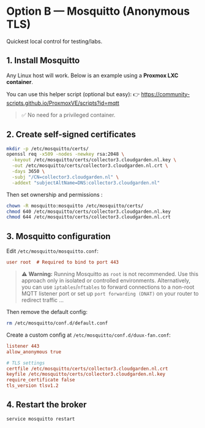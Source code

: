# Option B — Mosquitto (Anonymous TLS)

Quickest local control for testing/labs. 

## 1. Install Mosquitto

Any Linux host will work. Below is an example using a **Proxmox LXC container**.

You can use this helper script (optional but easy):
👉 https://community-scripts.github.io/ProxmoxVE/scripts?id=mqtt

> ✅ No need for a privileged container.

## 2. Create self-signed certificates

```bash
mkdir -p /etc/mosquitto/certs/
openssl req -x509 -nodes -newkey rsa:2048 \
  -keyout /etc/mosquitto/certs/collector3.cloudgarden.nl.key \
  -out /etc/mosquitto/certs/collector3.cloudgarden.nl.crt \
  -days 3650 \
  -subj "/CN=collector3.cloudgarden.nl" \
  -addext "subjectAltName=DNS:collector3.cloudgarden.nl"
```

Then set ownership and permissions :

```bash
chown -R mosquitto:mosquitto /etc/mosquitto/certs/
chmod 640 /etc/mosquitto/certs/collector3.cloudgarden.nl.key
chmod 644 /etc/mosquitto/certs/collector3.cloudgarden.nl.crt
```

## 3. Mosquitto configuration

Edit `/etc/mosquitto/mosquitto.conf`:

```ini
user root  # Required to bind to port 443
```

> ⚠️ **Warning:** Running Mosquitto as `root` is not recommended. Use this approach only in isolated or controlled environments. Alternatively, you can use `iptables`/`nftables` to forward connections to a non-root MQTT listener port or set up `port forwarding (DNAT)` on your router to redirect traffic ...

Then remove the default config:

```bash
rm /etc/mosquitto/conf.d/default.conf
```

Create a custom config at `/etc/mosquitto/conf.d/duux-fan.conf`:

```ini
listener 443
allow_anonymous true

# TLS settings
certfile /etc/mosquitto/certs/collector3.cloudgarden.nl.crt
keyfile /etc/mosquitto/certs/collector3.cloudgarden.nl.key
require_certificate false
tls_version tlsv1.2
```

## 4. Restart the broker

```bash
service mosquitto restart
```